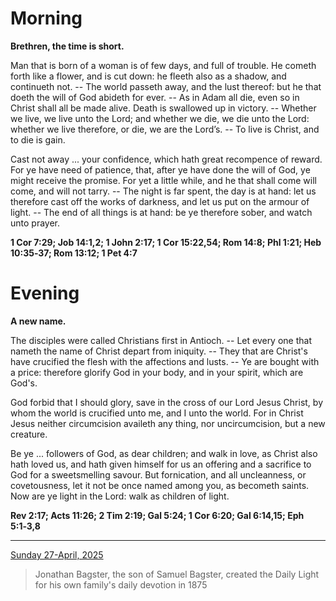 # Morning

**Brethren, the time is short.**
 
Man that is born of a woman is of few days, and full of trouble. He cometh forth like a flower, and is cut down: he fleeth also as a shadow, and continueth not. -- The world passeth away, and the lust thereof: but he that doeth the will of God abideth for ever. -- As in Adam all die, even so in Christ shall all be made alive. Death is swallowed up in victory. -- Whether we live, we live unto the Lord; and whether we die, we die unto the Lord: whether we live therefore, or die, we are the Lord’s. -- To live is Christ, and to die is gain.
 
Cast not away ... your confidence, which hath great recompence of reward. For ye have need of patience, that, after ye have done the will of God, ye might receive the promise. For yet a little while, and he that shall come will come, and will not tarry. -- The night is far spent, the day is at hand: let us therefore cast off the works of darkness, and let us put on the armour of light. -- The end of all things is at hand: be ye therefore sober, and watch unto prayer.  

**1 Cor 7:29; Job 14:1,2; 1 John 2:17; 1 Cor 15:22,54; Rom 14:8; Phl 1:21; Heb 10:35‑37; Rom 13:12; 1 Pet 4:7**

# Evening

**A new name.**
 
The disciples were called Christians first in Antioch. -- Let every one that nameth the name of Christ depart from iniquity. -- They that are Christ's have crucified the flesh with the affections and lusts. -- Ye are bought with a price: therefore glorify God in your body, and in your spirit, which are God's.
 
God forbid that I should glory, save in the cross of our Lord Jesus Christ, by whom the world is crucified unto me, and I unto the world. For in Christ Jesus neither circumcision availeth any thing, nor uncircumcision, but a new creature.
 
Be ye ... followers of God, as dear children; and walk in love, as Christ also hath loved us, and hath given himself for us an offering and a sacrifice to God for a sweetsmelling savour. But fornication, and all uncleanness, or covetousness, let it not be once named among you, as becometh saints. Now are ye light in the Lord: walk as children of light.  

**Rev 2:17; Acts 11:26; 2 Tim 2:19; Gal 5:24; 1 Cor 6:20; Gal 6:14,15; Eph 5:1‑3,8**

---

[Sunday 27-April, 2025](https://t.me/s/daily_light)

> Jonathan Bagster, the son of Samuel Bagster, created the Daily Light for his own family's daily devotion in 1875

